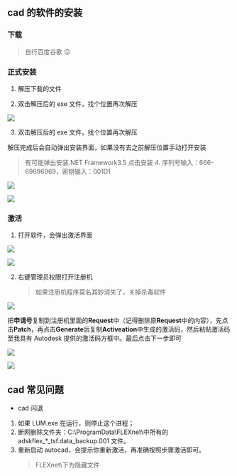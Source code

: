 

## cad 的软件的安装

### 下载

> 自行百度谷歌 😛

### 正式安装

1. 解压下载的文件

2. 双击解压后的 exe 文件，找个位置再次解压

![](https://cdn.jsdelivr.net/gh/tianzhenwuxie01/gitpicgo/img/20200309210829.png)

3. 双击解压后的 exe 文件，找个位置再次解压

解压完成后会自动弹出安装界面，如果没有去之前解压位置手动打开安装

> 有可能弹出安装.NET Framework3.5 点击安装 4. 序列号输入：666-69696969，密钥输入：001D1

![](https://cdn.jsdelivr.net/gh/tianzhenwuxie01/gitpicgo/img/20200309213423.png)

![](https://cdn.jsdelivr.net/gh/tianzhenwuxie01/gitpicgo/img/20200309215447.png)

### 激活

1. 打开软件，会弹出激活界面

![](https://cdn.jsdelivr.net/gh/tianzhenwuxie01/gitpicgo/img/20200309215625.png)

![](https://cdn.jsdelivr.net/gh/tianzhenwuxie01/gitpicgo/img/20200309215650.png)

2. 右键管理员权限打开注册机
   > 如果注册机程序莫名其妙消失了，关掉杀毒软件

![](https://cdn.jsdelivr.net/gh/tianzhenwuxie01/gitpicgo/img/20200309220029.png)

把**申请号**复制到注册机里面的**Request**中（记得删除原**Request**中的内容），先点击**Patch**，再点击**Generate**后复制**Activeation**中生成的激活码，然后粘贴激活码至我具有 Autodesk 提供的激活码方框中。最后点击下一步即可

![](https://cdn.jsdelivr.net/gh/tianzhenwuxie01/gitpicgo/img/20200309220056.png)

![](https://cdn.jsdelivr.net/gh/tianzhenwuxie01/gitpicgo/img/20200309220115.png)

## cad 常见问题

- cad 闪退

1. 如果 LUM.exe 在运行，则停止这个进程；
2. 断网删除文件夹：C:\ProgramData\FLEXnet\中所有的 adskflex\_\*\_tsf.data_backup.001 文件。
3. 重新启动 autocad，会提示你重新激活，再准确按照步骤激活即可。
   > FLEXnet\下为隐藏文件
